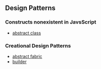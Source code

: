 ## Design Patterns

### Constructs nonexistent in JavsScript
- [abstract class](abstract-class.js)

### Creational Design Patterns
- [abstract fabric](abstract-fabric.js)
- [builder](builder.js)
